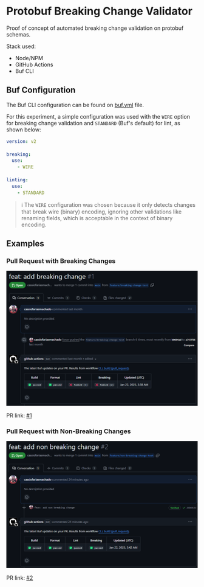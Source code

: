 # Protobuf Breaking Change Validator

Proof of concept of automated breaking change validation on protobuf schemas.

Stack used:
- Node/NPM
- GitHub Actions
- Buf CLI

## Buf Configuration

The Buf CLI configuration can be found on [buf.yml](buf.yml) file.

For this experiment, a simple configuration was used with the `WIRE` option for breaking change validation and `STANDARD` (Buf's default) for lint, as shown below:

```yml
version: v2

breaking:
  use:
    - WIRE

linting:
  use:
    - STANDARD
```

> ℹ️ The `WIRE` configuration was chosen because it only detects changes that break wire (binary) encoding, ignoring other validations like renaming fields, which is acceptable in the context of binary encoding.

## Examples

### Pull Request with Breaking Changes

![alt text](docs/images/breaking-change-pr.png)

PR link: [#1](https://github.com/cassiofariasmachado/protobuf-breaking-change-validator/pull/1)

### Pull Request with Non-Breaking Changes

![alt text](docs/images/non-breaking-change-pr.png)

PR link: [#2](https://github.com/cassiofariasmachado/protobuf-breaking-change-validator/pull/2)
